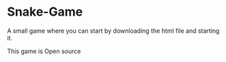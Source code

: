 # Snake-Game

A small game where you can start by downloading the html file and starting it.

This game is Open source
